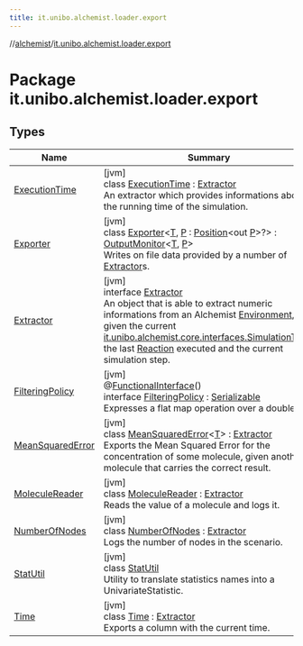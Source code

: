 ```yaml
---
title: it.unibo.alchemist.loader.export
---
```

//[alchemist](../../index.html)/[it.unibo.alchemist.loader.export](index.html)



# Package it.unibo.alchemist.loader.export



## Types


| Name | Summary |
|---|---|
| [ExecutionTime](-execution-time/index.html) | [jvm]<br>class [ExecutionTime](-execution-time/index.html) : [Extractor](-extractor/index.html)<br>An extractor which provides informations about the running time of the simulation. |
| [Exporter](-exporter/index.html) | [jvm]<br>class [Exporter](-exporter/index.html)<[T](-exporter/index.html), [P](-exporter/index.html) : [Position](../it.unibo.alchemist.model.interfaces/-position/index.html)<out [P](../it.unibo.alchemist.loader.deployments/-circle/index.html)>?> : [OutputMonitor](../it.unibo.alchemist.boundary.interfaces/-output-monitor/index.html)<[T](https://docs.oracle.com/javase/8/docs/api/java/lang/Iterable.html), [P](../it.unibo.alchemist.loader.deployments/-circle/index.html)> <br>Writes on file data provided by a number of [Extractor](-extractor/index.html)s. |
| [Extractor](-extractor/index.html) | [jvm]<br>interface [Extractor](-extractor/index.html)<br>An object that is able to extract numeric informations from an Alchemist [Environment](../it.unibo.alchemist.model.interfaces/-environment/index.html), given the current [it.unibo.alchemist.core.interfaces.Simulation](../it.unibo.alchemist.core.interfaces/-simulation/index.html)[Time](../it.unibo.alchemist.model.interfaces/-time/index.html), the last [Reaction](../it.unibo.alchemist.model.interfaces/-reaction/index.html) executed and the current simulation step. |
| [FilteringPolicy](-filtering-policy/index.html) | [jvm]<br>@[FunctionalInterface](https://docs.oracle.com/javase/8/docs/api/java/lang/FunctionalInterface.html)()<br>interface [FilteringPolicy](-filtering-policy/index.html) : [Serializable](https://docs.oracle.com/javase/8/docs/api/java/io/Serializable.html)<br>Expresses a flat map operation over a double. |
| [MeanSquaredError](-mean-squared-error/index.html) | [jvm]<br>class [MeanSquaredError](-mean-squared-error/index.html)<[T](-mean-squared-error/index.html)> : [Extractor](-extractor/index.html)<br>Exports the Mean Squared Error for the concentration of some molecule, given another molecule that carries the correct result. |
| [MoleculeReader](-molecule-reader/index.html) | [jvm]<br>class [MoleculeReader](-molecule-reader/index.html) : [Extractor](-extractor/index.html)<br>Reads the value of a molecule and logs it. |
| [NumberOfNodes](-number-of-nodes/index.html) | [jvm]<br>class [NumberOfNodes](-number-of-nodes/index.html) : [Extractor](-extractor/index.html)<br>Logs the number of nodes in the scenario. |
| [StatUtil](-stat-util/index.html) | [jvm]<br>class [StatUtil](-stat-util/index.html)<br>Utility to translate statistics names into a UnivariateStatistic. |
| [Time](-time/index.html) | [jvm]<br>class [Time](-time/index.html) : [Extractor](-extractor/index.html)<br>Exports a column with the current time. |

